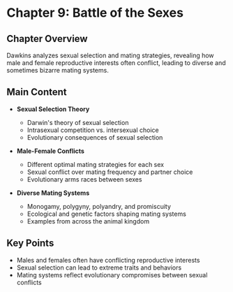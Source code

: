 # Chapter 9: Battle of the Sexes

## Chapter Overview
Dawkins analyzes sexual selection and mating strategies, revealing how male and female reproductive interests often conflict, leading to diverse and sometimes bizarre mating systems.

## Main Content
- **Sexual Selection Theory**
  - Darwin's theory of sexual selection
  - Intrasexual competition vs. intersexual choice
  - Evolutionary consequences of sexual selection

- **Male-Female Conflicts**
  - Different optimal mating strategies for each sex
  - Sexual conflict over mating frequency and partner choice
  - Evolutionary arms races between sexes

- **Diverse Mating Systems**
  - Monogamy, polygyny, polyandry, and promiscuity
  - Ecological and genetic factors shaping mating systems
  - Examples from across the animal kingdom

## Key Points
- Males and females often have conflicting reproductive interests
- Sexual selection can lead to extreme traits and behaviors
- Mating systems reflect evolutionary compromises between sexual conflicts
